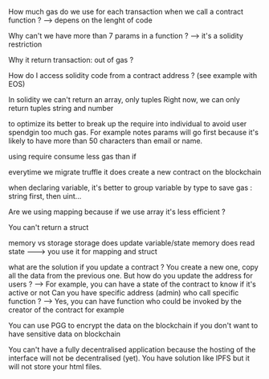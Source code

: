 How much gas do we use for each transaction when we call a contract function ?
--> depens on the lenght of code

Why can't we have more than 7 params in a function ? 
--> it's a solidity restriction

Why it return transaction: out of gas ?

How do I access solidity code from a contract address ? (see example with EOS)

In solidity we can't return an array, only tuples
Right now, we can only return tuples string and number

to optimize its better to break up the require into individual to avoid user spendgin too much gas. For example notes params will go first because it's likely to have more than 50 characters than email or name.

using require consume less gas than if

everytime we migrate truffle it does create a new contract on the blockchain

when declaring variable, it's better to group variable by type to save gas : string first, then uint...

Are we using mapping because if we use array it's less efficient ?

You can't return a struct

memory vs storage
storage does update variable/state
memory does read state
---> you use it for mapping and struct

what are the solution if you update a contract ? You create a new one, copy all the data from the previous one. But how do you update the address for users ? 
--> For example, you can have a state of the contract to know if it's active or not
Can you have specific address (admin) who call specific function ?
--> Yes, you can have function who could be invoked by the creator of the contract for example

You can use PGG to encrypt the data on the blockchain if you don't want to have sensitive data on blockchain

You can't have a fully decentralised application because the hosting of the interface will not be decentralised (yet). You have solution like IPFS but it will not store your html files.